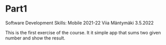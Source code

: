 # Part1
Software Development Skills: Mobile 2021-22
Viia Mäntymäki
3.5.2022

This is the first exercise of the course. It it simple app that sums two given number and show the result.
